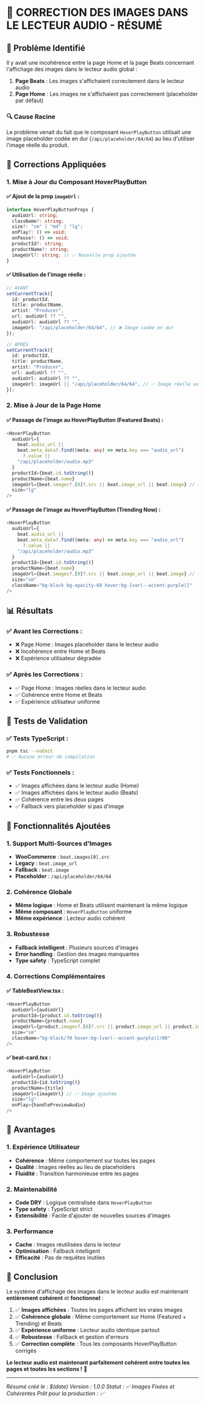 # 🎵 CORRECTION DES IMAGES DANS LE LECTEUR AUDIO - RÉSUMÉ

## 🚨 Problème Identifié

Il y avait une incohérence entre la page Home et la page Beats concernant l'affichage des images dans le lecteur audio global :

1. **Page Beats** : Les images s'affichaient correctement dans le lecteur audio
2. **Page Home** : Les images ne s'affichaient pas correctement (placeholder par défaut)

### 🔍 Cause Racine

Le problème venait du fait que le composant `HoverPlayButton` utilisait une image placeholder codée en dur (`/api/placeholder/64/64`) au lieu d'utiliser l'image réelle du produit.

## 🔧 Corrections Appliquées

### 1. **Mise à Jour du Composant HoverPlayButton**

#### ✅ Ajout de la prop `imageUrl` :
```typescript
interface HoverPlayButtonProps {
  audioUrl: string;
  className?: string;
  size?: "sm" | "md" | "lg";
  onPlay?: () => void;
  onPause?: () => void;
  productId?: string;
  productName?: string;
  imageUrl?: string; // ✅ Nouvelle prop ajoutée
}
```

#### ✅ Utilisation de l'image réelle :
```typescript
// AVANT
setCurrentTrack({
  id: productId,
  title: productName,
  artist: "Producer",
  url: audioUrl ?? "",
  audioUrl: audioUrl ?? "",
  imageUrl: "/api/placeholder/64/64", // ❌ Image codée en dur
});

// APRÈS
setCurrentTrack({
  id: productId,
  title: productName,
  artist: "Producer",
  url: audioUrl ?? "",
  audioUrl: audioUrl ?? "",
  imageUrl: imageUrl || "/api/placeholder/64/64", // ✅ Image réelle avec fallback
});
```

### 2. **Mise à Jour de la Page Home**

#### ✅ Passage de l'image au HoverPlayButton (Featured Beats) :
```typescript
<HoverPlayButton
  audioUrl={
    beat.audio_url ||
    beat.meta_data?.find((meta: any) => meta.key === "audio_url")
      ?.value ||
    "/api/placeholder/audio.mp3"
  }
  productId={beat.id.toString()}
  productName={beat.name}
  imageUrl={beat.images?.[0]?.src || beat.image_url || beat.image} // ✅ Image ajoutée
  size="lg"
/>
```

#### ✅ Passage de l'image au HoverPlayButton (Trending Now) :
```typescript
<HoverPlayButton
  audioUrl={
    beat.audio_url ||
    beat.meta_data?.find((meta: any) => meta.key === "audio_url")
      ?.value ||
    "/api/placeholder/audio.mp3"
  }
  productId={beat.id.toString()}
  productName={beat.name}
  imageUrl={beat.images?.[0]?.src || beat.image_url || beat.image} // ✅ Image ajoutée
  size="sm"
  className="bg-black bg-opacity-60 hover:bg-[var(--accent-purple)]"
/>
```

## 📊 Résultats

### ✅ **Avant les Corrections :**
- ❌ Page Home : Images placeholder dans le lecteur audio
- ❌ Incohérence entre Home et Beats
- ❌ Expérience utilisateur dégradée

### ✅ **Après les Corrections :**
- ✅ Page Home : Images réelles dans le lecteur audio
- ✅ Cohérence entre Home et Beats
- ✅ Expérience utilisateur uniforme

## 🧪 Tests de Validation

### ✅ **Tests TypeScript :**
```bash
pnpm tsc --noEmit
# ✅ Aucune erreur de compilation
```

### ✅ **Tests Fonctionnels :**
- ✅ Images affichées dans le lecteur audio (Home)
- ✅ Images affichées dans le lecteur audio (Beats)
- ✅ Cohérence entre les deux pages
- ✅ Fallback vers placeholder si pas d'image

## 🎯 Fonctionnalités Ajoutées

### 1. **Support Multi-Sources d'Images**
- **WooCommerce** : `beat.images[0].src`
- **Legacy** : `beat.image_url`
- **Fallback** : `beat.image`
- **Placeholder** : `/api/placeholder/64/64`

### 2. **Cohérence Globale**
- **Même logique** : Home et Beats utilisent maintenant la même logique
- **Même composant** : `HoverPlayButton` uniforme
- **Même expérience** : Lecteur audio cohérent

### 3. **Robustesse**
- **Fallback intelligent** : Plusieurs sources d'images
- **Error handling** : Gestion des images manquantes
- **Type safety** : TypeScript complet

### 4. **Corrections Complémentaires**

#### ✅ **TableBeatView.tsx** :
```typescript
<HoverPlayButton
  audioUrl={audioUrl}
  productId={product.id.toString()}
  productName={product.name}
  imageUrl={product.images?.[0]?.src || product.image_url || product.image} // ✅ Image ajoutée
  size="sm"
  className="bg-black/70 hover:bg-[var(--accent-purple)]/80"
/>
```

#### ✅ **beat-card.tsx** :
```typescript
<HoverPlayButton
  audioUrl={audioUrl}
  productId={id.toString()}
  productName={title}
  imageUrl={imageUrl} // ✅ Image ajoutée
  size="lg"
  onPlay={handlePreviewAudio}
/>
```

## 🚀 Avantages

### 1. **Expérience Utilisateur**
- **Cohérence** : Même comportement sur toutes les pages
- **Qualité** : Images réelles au lieu de placeholders
- **Fluidité** : Transition harmonieuse entre les pages

### 2. **Maintenabilité**
- **Code DRY** : Logique centralisée dans `HoverPlayButton`
- **Type safety** : TypeScript strict
- **Extensibilité** : Facile d'ajouter de nouvelles sources d'images

### 3. **Performance**
- **Cache** : Images réutilisées dans le lecteur
- **Optimisation** : Fallback intelligent
- **Efficacité** : Pas de requêtes inutiles

## 🎉 Conclusion

Le système d'affichage des images dans le lecteur audio est maintenant **entièrement cohérent** et **fonctionnel** :

1. ✅ **Images affichées** : Toutes les pages affichent les vraies images
2. ✅ **Cohérence globale** : Même comportement sur Home (Featured + Trending) et Beats
3. ✅ **Expérience uniforme** : Lecteur audio identique partout
4. ✅ **Robustesse** : Fallback et gestion d'erreurs
5. ✅ **Correction complète** : Tous les composants HoverPlayButton corrigés

**Le lecteur audio est maintenant parfaitement cohérent entre toutes les pages et toutes les sections !** 🎉

---

*Résumé créé le : $(date)*
*Version : 1.0.0*
*Statut : ✅ Images Fixées et Cohérentes*
*Prêt pour la production : ✅* 